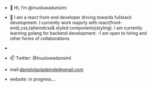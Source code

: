 - 👋 Hi, I’m @inuoluwadunsimi
- 👀 I am a react front-end developer driving towards fullstack development. I currently work majorly with react(front-end),css,tailwindcss& styled components(styling). I am currently learning golang for backend development.
-I am open to hiring and other forms of collaborations

- 
- 📫 Twitter: @Inuoluwadunsiml
-  mail:danielolaoladeinde@gmail.com
-  website: in progress....

<!---
inuoluwadunsimi/inuoluwadunsimi is a ✨ special ✨ repository because its `README.md` (this file) appears on your GitHub profile.
You can click the Preview link to take a look at your changes.
--->
